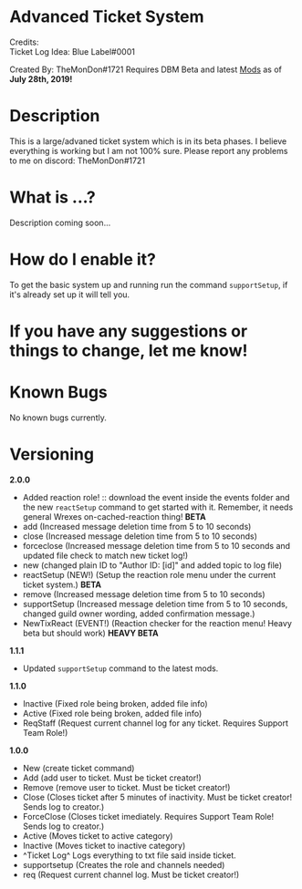 # Advanced Ticket System
Credits:  
Ticket Log Idea: Blue Label#0001

Created By: TheMonDon#1721
Requires DBM Beta and latest [Mods](https://github.com/Discord-Bot-Maker-Mods/DBM-Mods/tree/master) as of **July 28th, 2019!**

# Description
This is a large/advaned ticket system which is in its beta phases. I believe everything is working but I am not 100% sure. Please report any problems to me on discord: TheMonDon#1721

# What is ...?
Description coming soon...

# How do I enable it?
To get the basic system up and running run the command `supportSetup`, if it's already set up it will tell you.

# If you have any suggestions or things to change, let me know!

# Known Bugs
No known bugs currently.

# Versioning
**2.0.0**
- Added reaction role! :: download the event inside the events folder and the new `reactSetup` command to get started with it. Remember, it needs general Wrexes on-cached-reaction thing! **BETA**
- add (Increased message deletion time from 5 to 10 seconds)
- close (Increased message deletion time from 5 to 10 seconds)
- forceclose (Increased message deletion time from 5 to 10 seconds and updated file check to match new ticket log!)
- new (changed plain ID to "Author ID: [id]" and added topic to log file)
- reactSetup (NEW!) (Setup the reaction role menu under the current ticket system.) **BETA**
- remove (Increased message deletion time from 5 to 10 seconds)
- supportSetup (Increased message deletion time from 5 to 10 seconds, changed guild owner wording, added confirmation message.)
- NewTixReact (EVENT!) (Reaction checker for the reaction menu! Heavy beta but should work) **HEAVY BETA**

**1.1.1**
- Updated `supportSetup` command to the latest mods.

**1.1.0**
- Inactive (Fixed role being broken, added file info)
- Active (Fixed role being broken, added file info)
- ReqStaff (Request current channel log for any ticket. Requires Support Team Role!)

**1.0.0**
- New (create ticket command)
- Add (add user to ticket. Must be ticket creator!)
- Remove (remove user to ticket. Must be ticket creator!)
- Close (Closes ticket after 5 minutes of inactivity. Must be ticket creator! Sends log to creator.)
- ForceClose (Closes ticket imediately. Requires Support Team Role! Sends log to creator.)
- Active (Moves ticket to active category)
- Inactive (Moves ticket to inactive category)
- ^Ticket Log^ Logs everything to txt file said inside ticket.
- supportsetup (Creates the role and channels needed)
- req (Request current channel log. Must be ticket creator!)
